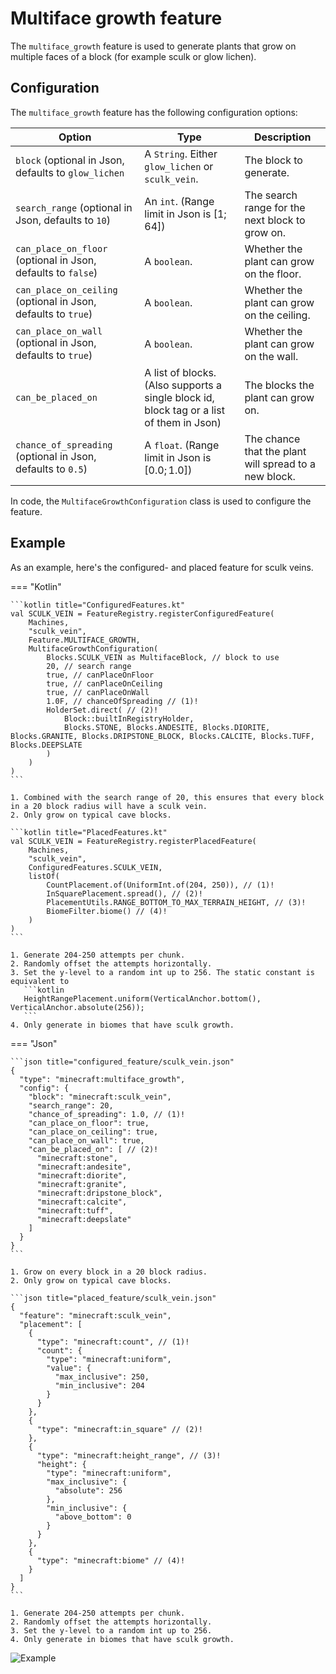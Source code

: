 # Multiface growth feature

The `multiface_growth` feature is used to generate plants that grow on multiple faces of a block (for example sculk or
glow lichen).

## Configuration

The `multiface_growth` feature has the following configuration options:

| Option                                                        | Type                                                                                     | Description                                           |
|---------------------------------------------------------------|------------------------------------------------------------------------------------------|-------------------------------------------------------|
| `block` (optional in Json, defaults to `glow_lichen`          | A `String`. Either `glow_lichen` or `sculk_vein`.                                        | The block to generate.                                |
| `search_range` (optional in Json, defaults to `10`)           | An `int`. (Range limit in Json is $[1;64]$)                                              | The search range for the next block to grow on.       |
| `can_place_on_floor` (optional in Json, defaults to `false`)  | A `boolean`.                                                                             | Whether the plant can grow on the floor.              |
| `can_place_on_ceiling` (optional in Json, defaults to `true`) | A `boolean`.                                                                             | Whether the plant can grow on the ceiling.            |
| `can_place_on_wall` (optional in Json, defaults to `true`)    | A `boolean`.                                                                             | Whether the plant can grow on the wall.               |
| `can_be_placed_on`                                            | A list of blocks. (Also supports a single block id, block tag or a list of them in Json) | The blocks the plant can grow on.                     |
| `chance_of_spreading` (optional in Json, defaults to `0.5`)   | A `float`. (Range limit in Json is $[0.0;1.0]$)                                          | The chance that the plant will spread to a new block. |

In code, the `MultifaceGrowthConfiguration` class is used to configure the feature.

## Example

As an example, here's the configured- and placed feature for sculk veins.

=== "Kotlin"

    ```kotlin title="ConfiguredFeatures.kt"
    val SCULK_VEIN = FeatureRegistry.registerConfiguredFeature(
        Machines,
        "sculk_vein",
        Feature.MULTIFACE_GROWTH,
        MultifaceGrowthConfiguration(
            Blocks.SCULK_VEIN as MultifaceBlock, // block to use
            20, // search range
            true, // canPlaceOnFloor
            true, // canPlaceOnCeiling
            true, // canPlaceOnWall
            1.0F, // chanceOfSpreading // (1)!
            HolderSet.direct( // (2)!
                Block::builtInRegistryHolder,
                Blocks.STONE, Blocks.ANDESITE, Blocks.DIORITE, Blocks.GRANITE, Blocks.DRIPSTONE_BLOCK, Blocks.CALCITE, Blocks.TUFF, Blocks.DEEPSLATE
            )
        )
    )
    ```

    1. Combined with the search range of 20, this ensures that every block in a 20 block radius will have a sculk vein.
    2. Only grow on typical cave blocks.

    ```kotlin title="PlacedFeatures.kt"
    val SCULK_VEIN = FeatureRegistry.registerPlacedFeature(
        Machines,
        "sculk_vein",
        ConfiguredFeatures.SCULK_VEIN,
        listOf(
            CountPlacement.of(UniformInt.of(204, 250)), // (1)!
            InSquarePlacement.spread(), // (2)!
            PlacementUtils.RANGE_BOTTOM_TO_MAX_TERRAIN_HEIGHT, // (3)!
            BiomeFilter.biome() // (4)!
        )
    )
    ```

    1. Generate 204-250 attempts per chunk.
    2. Randomly offset the attempts horizontally.
    3. Set the y-level to a random int up to 256. The static constant is equivalent to
       ```kotlin
       HeightRangePlacement.uniform(VerticalAnchor.bottom(), VerticalAnchor.absolute(256));
       ```
    4. Only generate in biomes that have sculk growth.

=== "Json"

    ```json title="configured_feature/sculk_vein.json"
    {
      "type": "minecraft:multiface_growth",
      "config": {
        "block": "minecraft:sculk_vein",
        "search_range": 20,
        "chance_of_spreading": 1.0, // (1)! 
        "can_place_on_floor": true,
        "can_place_on_ceiling": true,
        "can_place_on_wall": true,
        "can_be_placed_on": [ // (2)!
          "minecraft:stone",
          "minecraft:andesite",
          "minecraft:diorite",
          "minecraft:granite",
          "minecraft:dripstone_block",
          "minecraft:calcite",
          "minecraft:tuff",
          "minecraft:deepslate"
        ]
      }
    }
    ```

    1. Grow on every block in a 20 block radius.
    2. Only grow on typical cave blocks.
    
    ```json title="placed_feature/sculk_vein.json"
    {
      "feature": "minecraft:sculk_vein",
      "placement": [
        {
          "type": "minecraft:count", // (1)!
          "count": {
            "type": "minecraft:uniform",
            "value": {
              "max_inclusive": 250,
              "min_inclusive": 204
            }
          }
        },
        {
          "type": "minecraft:in_square" // (2)!
        },
        {
          "type": "minecraft:height_range", // (3)!
          "height": {
            "type": "minecraft:uniform",
            "max_inclusive": {
              "absolute": 256
            },
            "min_inclusive": {
              "above_bottom": 0
            }
          }
        },
        {
          "type": "minecraft:biome" // (4)!
        }
      ]
    }
    ```

    1. Generate 204-250 attempts per chunk.
    2. Randomly offset the attempts horizontally.
    3. Set the y-level to a random int up to 256.
    4. Only generate in biomes that have sculk growth.

![Example](https://i.imgur.com/yq5KlVA.png)